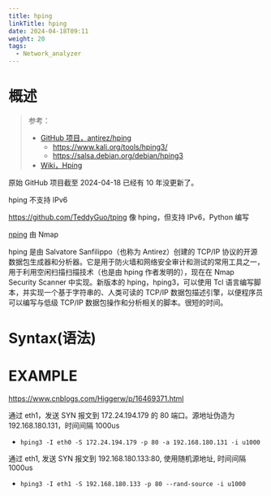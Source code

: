 ```yaml
---
title: hping
linkTitle: hping
date: 2024-04-18T09:11
weight: 20
tags:
  - Network_analyzer
---
```


# 概述

> 参考：
>
> - [GitHub 项目，antirez/hping](https://github.com/antirez/hping)
>   - https://www.kali.org/tools/hping3/
>   - https://salsa.debian.org/debian/hping3
> - [Wiki，Hping](https://en.wikipedia.org/wiki/Hping)

原始 GitHub 项目截至 2024-04-18 已经有 10 年没更新了。

hping 不支持 IPv6

https://github.com/TeddyGuo/tping 像 hping，但支持 IPv6，Python 编写

[nping](docs/4.数据通信/Utility/nping.md) 由 Nmap 

hping 是由 Salvatore Sanfilippo（也称为 Antirez）创建的 TCP/IP 协议的开源数据包生成器和分析器。它是用于防火墙和网络安全审计和测试的常用工具之一，用于利用空闲扫描扫描技术（也是由 hping 作者发明的），现在在 Nmap Security Scanner 中实现。新版本的 hping，hping3，可以使用 Tcl 语言编写脚本，并实现一个基于字符串的、人类可读的 TCP/IP 数据包描述引擎，以便程序员可以编写与低级 TCP/IP 数据包操作和分析相关的脚本。很短的时间。

# Syntax(语法)



# EXAMPLE

https://www.cnblogs.com/Higgerw/p/16469371.html

通过 eth1，发送 SYN 报文到 172.24.194.179 的 80 端口。源地址伪造为 192.168.180.131，时间间隔 1000us

- `hping3 -I eth0 -S 172.24.194.179 -p 80 -a 192.168.180.131 -i u1000`

通过 eth1, 发送 SYN  报文到 192.168.180.133:80, 使用随机源地址, 时间间隔 1000us

- `hping3 -I eth1 -S 192.168.180.133 -p 80 --rand-source -i u1000`